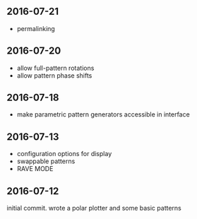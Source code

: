 2016-07-21
-----
+ permalinking

2016-07-20
-----
+ allow full-pattern rotations
+ allow pattern phase shifts

2016-07-18
-----
+ make parametric pattern generators accessible in interface

2016-07-13
-----
+ configuration options for display
+ swappable patterns
+ RAVE MODE

2016-07-12
-----
initial commit. wrote a polar plotter and some basic patterns

